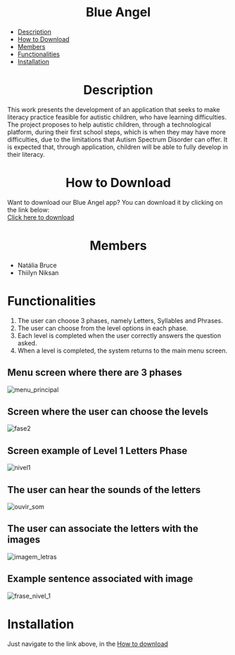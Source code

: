 <h1 align="center">Blue Angel</h1>
<ul>
  <li><a href="#description">Description</a></br></li>
  <li><a href="#how_to_download">How to Download</a></br></li>
  <li><a href="#members">Members</a></br></li>
  <li><a href="#functionalities">Functionalities</a></br></li>
  <li><a href="#installation">Installation</a></br></li>
</ul>

<h1 align="center" id="description">Description</h1>
This work presents the development of an application that seeks to make literacy practice feasible for autistic children, who have learning difficulties. The project proposes to help autistic children, through a technological platform, during their first school steps, which is when they may have more difficulties, due to the limitations that Autism Spectrum Disorder can offer. It is expected that, through application, children will be able to fully develop in their literacy.

<h1 align="center" id="how_to_download">How to Download</h1>
Want to download our Blue Angel app? You can download it by clicking on the link below:</br>
<a href="https://drive.google.com/file/d/16dTsSlY014ofuW-9J-gsUD2vFwFWCQEd/view?usp=drivesdk" target="_blank">Click here to download</a>

<h1 align="center" id="members">Members</h1>
<ul>
  <li>Natália Bruce</li>
  <li>Thiilyn Niksan</li>
</ul>

<h1 id="functionalities">Functionalities</h1>
<ol>
  <li>The user can choose 3 phases, namely Letters, Syllables and Phrases.</li>
  <li>The user can choose from the level options in each phase.</li>
  <li>Each level is completed when the user correctly answers the question asked.</li>
  <li>When a level is completed, the system returns to the main menu screen.</li>
</ol>

## Menu screen where there are 3 phases

![menu_principal](https://github.com/Thiilyn/Blue-Angel/blob/master/home.jpeg)

## Screen where the user can choose the levels

![fase2](https://github.com/Thiilyn/Blue-Angel/blob/master/levels.jpeg)

## Screen example of Level 1 Letters Phase

![nivel1](https://github.com/Thiilyn/Blue-Angel/blob/master/home-letter.jpeg)

## The user can hear the sounds of the letters

![ouvir_som](https://github.com/Thiilyn/Blue-Angel/blob/master/into-letter1.jpeg)

## The user can associate the letters with the images

![imagem_letras](https://github.com/Thiilyn/Blue-Angel/blob/master/exercise-letter.jpeg)

## Example sentence associated with image

![frase_nivel_1](https://github.com/Thiilyn/Blue-Angel/blob/master/syllable-exercise.jpeg)

<h1 id="installation">Installation</h1>
Just navigate to the link above, in the <a href="#how_to_download">How to download</a>
